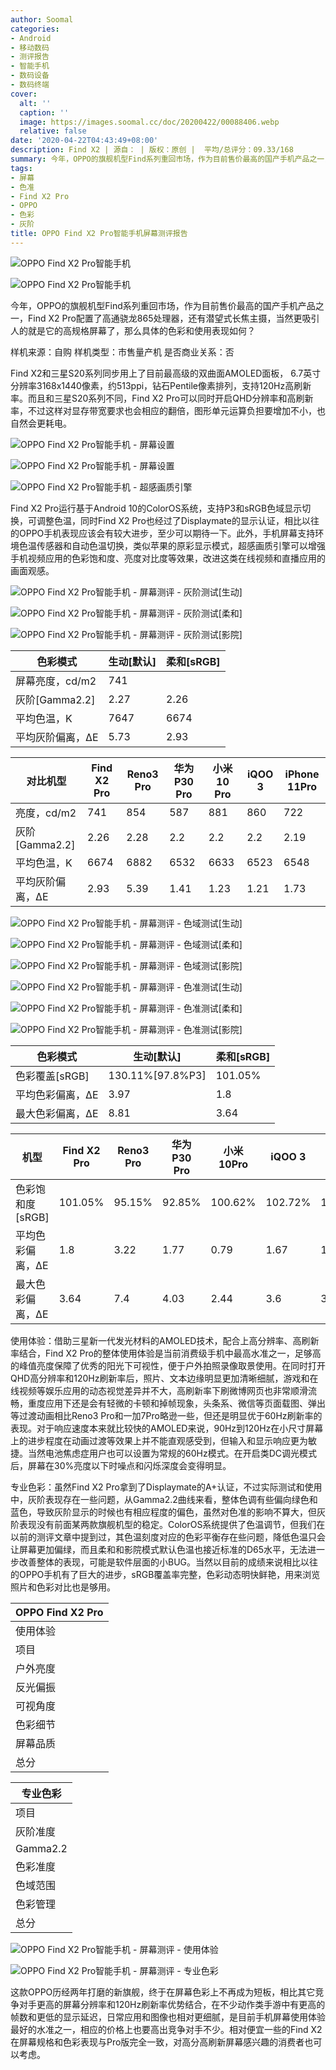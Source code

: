 ```yaml
---
author: Soomal
categories:
- Android
- 移动数码
- 测评报告
- 智能手机
- 数码设备
- 数码终端
cover:
  alt: ''
  caption: ''
  image: https://images.soomal.cc/doc/20200422/00088406.webp
  relative: false
date: '2020-04-22T04:43:49+08:00'
description: Find X2 | 源自： | 版权：原创 |  平均/总评分：09.33/168
summary: 今年，OPPO的旗舰机型Find系列重回市场，作为目前售价最高的国产手机产品之一，Find X2 Pro配置了高通骁龙865处理器，还有潜望式长焦主摄，当然更吸引人的就是它和三星S20系列同步用上了目前最高级的双曲面AMOLED面板高规格屏幕了，那么具体的色彩和使用表现如何？
tags:
- 屏幕
- 色准
- Find X2 Pro
- OPPO
- 色彩
- 灰阶
title: OPPO Find X2 Pro智能手机屏幕测评报告
---
```


![OPPO Find X2 Pro智能手机](https://images.soomal.cc/doc/20200413/00088165_01.webp)



![OPPO Find X2 Pro智能手机](https://images.soomal.cc/doc/20200413/00088166_01.webp)



今年，OPPO的旗舰机型Find系列重回市场，作为目前售价最高的国产手机产品之一，Find X2 Pro配置了高通骁龙865处理器，还有潜望式长焦主摄，当然更吸引人的就是它的高规格屏幕了，那么具体的色彩和使用表现如何？



样机来源：自购
样机类型：市售量产机
是否商业关系：否



Find X2和三星S20系列同步用上了目前最高级的双曲面AMOLED面板， 6.7英寸分辨率3168x1440像素，约513ppi，钻石Pentile像素排列，支持120Hz高刷新率。而且和三星S20系列不同，Find X2 Pro可以同时开启QHD分辨率和高刷新率，不过这样对显存带宽要求也会相应的翻倍，图形单元运算负担要增加不小，也自然会更耗电。



![OPPO Find X2 Pro智能手机 - 屏幕设置](https://images.soomal.cc/doc/20200422/00088401_01.webp)



![OPPO Find X2 Pro智能手机 - 屏幕设置](https://images.soomal.cc/doc/20200422/00088402_01.webp)



![OPPO Find X2 Pro智能手机 - 超感画质引擎](https://images.soomal.cc/doc/20200422/00088403_01.webp)



Find X2 Pro运行基于Android 10的ColorOS系统，支持P3和sRGB色域显示切换，可调整色温，同时Find X2 Pro也经过了Displaymate的显示认证，相比以往的OPPO手机表现应该会有较大进步，至少可以期待一下。此外，手机屏幕支持环境色温传感器和自动色温切换，类似苹果的原彩显示模式，超感画质引擎可以增强手机视频应用的色彩饱和度、亮度对比度等效果，改进这类在线视频和直播应用的画面观感。



![OPPO Find X2 Pro智能手机 - 屏幕测评 - 灰阶测试[生动]](https://images.soomal.cc/doc/20200422/00088392_01.webp)



![OPPO Find X2 Pro智能手机 - 屏幕测评 - 灰阶测试[柔和]](https://images.soomal.cc/doc/20200422/00088393_01.webp)



![OPPO Find X2 Pro智能手机 - 屏幕测评 - 灰阶测试[影院]](https://images.soomal.cc/doc/20200422/00088394_01.webp)



| 色彩模式 | 生动[默认] | 柔和[sRGB] |
| --- | --- | --- |
| 屏幕亮度，cd/m2 | 741 |
| 灰阶[Gamma2.2] | 2.27 | 2.26 |
| 平均色温，K | 7647 | 6674 |
| 平均灰阶偏离，ΔE | 5.73 | 2.93 |



| 对比机型 | Find X2 Pro | Reno3 Pro | 华为P30 Pro | 小米10 Pro | iQOO 3 | iPhone 11Pro |
| --- | --- | --- | --- | --- | --- | --- |
| 亮度，cd/m2 | 741 | 854 | 587 | 881 | 860 | 722 |
| 灰阶[Gamma2.2] | 2.26 | 2.28 | 2.2 | 2.2 | 2.2 | 2.19 |
| 平均色温，K | 6674 | 6882 | 6532 | 6633 | 6523 | 6548 |
| 平均灰阶偏离，ΔE | 2.93 | 5.39 | 1.41 | 1.23 | 1.21 | 1.73 |



![OPPO Find X2 Pro智能手机 - 屏幕测评 - 色域测试[生动]](https://images.soomal.cc/doc/20200422/00088395_01.webp)



![OPPO Find X2 Pro智能手机 - 屏幕测评 - 色域测试[柔和]](https://images.soomal.cc/doc/20200422/00088396_01.webp)



![OPPO Find X2 Pro智能手机 - 屏幕测评 - 色域测试[影院]](https://images.soomal.cc/doc/20200422/00088397_01.webp)



![OPPO Find X2 Pro智能手机 - 屏幕测评 - 色准测试[生动]](https://images.soomal.cc/doc/20200422/00088398_01.webp)



![OPPO Find X2 Pro智能手机 - 屏幕测评 - 色准测试[柔和]](https://images.soomal.cc/doc/20200422/00088399_01.webp)



![OPPO Find X2 Pro智能手机 - 屏幕测评 - 色准测试[影院]](https://images.soomal.cc/doc/20200422/00088400_01.webp)



| 色彩模式 | 生动[默认] | 柔和[sRGB] |
| --- | --- | --- |
| 色彩覆盖[sRGB] | 130.11%[97.8%P3] | 101.05% |
| 平均色彩偏离，ΔE | 3.97 | 1.8 |
| 最大色彩偏离，ΔE | 8.81 | 3.64 |



| 机型 | Find X2 Pro | Reno3 Pro | 华为P30 Pro | 小米10Pro | iQOO 3 | iPhone 11Pro |
| --- | --- | --- | --- | --- | --- | --- |
| 色彩饱和度[sRGB] | 101.05% | 95.15% | 92.85% | 100.62% | 102.72% | 101.54% |
| 平均色彩偏离，ΔE | 1.8 | 3.22 | 1.77 | 0.79 | 1.67 | 1.81 |
| 最大色彩偏离，ΔE | 3.64 | 7.4 | 4.03 | 2.44 | 3.6 | 3.17 |



使用体验：借助三星新一代发光材料的AMOLED技术，配合上高分辨率、高刷新率结合，Find X2 Pro的整体使用体验是当前消费级手机中最高水准之一，足够高的峰值亮度保障了优秀的阳光下可视性，便于户外拍照录像取景使用。在同时打开QHD高分辨率和120Hz刷新率后，照片、文本边缘明显更加清晰细腻，游戏和在线视频等娱乐应用的动态视觉差异并不大，高刷新率下刷微博网页也非常顺滑流畅，重度应用下还是会有轻微的卡顿和掉帧现象，头条系、微信等页面载图、弹出等过渡动画相比Reno3 Pro和一加7Pro略逊一些，但还是明显优于60Hz刷新率的表现。对于响应速度本来就比较快的AMOLED来说，90Hz到120Hz在小尺寸屏幕上的进步程度在动画过渡等效果上并不能直观感受到，但输入和显示响应更为敏捷。当然电池焦虑症用户也可以设置为常规的60Hz模式。在开启类DC调光模式后，屏幕在30%亮度以下时噪点和闪烁深度会变得明显。



专业色彩：虽然Find X2 Pro拿到了Displaymate的A+认证，不过实际测试和使用中，灰阶表现存在一些问题，从Gamma2.2曲线来看，整体色调有些偏向绿色和蓝色，导致灰阶显示的时候也有相应程度的偏色，虽然对色准的影响不算大，但灰阶表现没有前面某两款旗舰机型的稳定。ColorOS系统提供了色温调节，但我们在以前的测评文章中提到过，其色温刻度对应的色彩平衡存在些问题，降低色温只会让屏幕更加偏绿，而且柔和和影院模式默认色温也接近标准的D65水平，无法进一步改善整体的表现，可能是软件层面的小BUG。当然以目前的成绩来说相比以往的OPPO手机有了巨大的进步，sRGB覆盖率完整，色彩动态明快鲜艳，用来浏览照片和色彩对比也是够用。



| OPPO Find X2 Pro |
| --- |
| 使用体验 |
| 项目 | 表现 | 得分 |
| 户外亮度 | 最高亮度741cd/m2，户外可视性优秀 | 14 |
| 反光偏振 | 反光轻微，可读性好 | 8 |
| 可视角度 | 轻微偏青绿失真，不影响使用 | 10 |
| 色彩细节 | 色彩鲜艳，分辨率高，支持120Hz高刷新率 | 15 |
| 屏幕品质 | 亮度30%以下闪烁和噪点明显，灰阶差<2 | 9 |
| 总分 |  | 56 |



| 专业色彩 |
| --- |
| 项目 | 成绩 | 得分 |
| 灰阶准度 | ΔE2.93 | 6 |
| Gamma2.2 | 2.26 | 8 |
| 色彩准度 | 平均ΔE1.8，最大ΔE3.64 | 11 |
| 色域范围 | 101.83% | 10 |
| 色彩管理 | 支持P3和sRGB显示 | 9 |
| 总分 |  | 44 |



![OPPO Find X2 Pro智能手机 - 屏幕测评 - 使用体验](https://images.soomal.cc/doc/20200422/00088404_01.webp)



![OPPO Find X2 Pro智能手机 - 屏幕测评 - 专业色彩](https://images.soomal.cc/doc/20200422/00088405_01.webp)



这款OPPO历经两年打磨的新旗舰，终于在屏幕色彩上不再成为短板，相比其它竞争对手更高的屏幕分辨率和120Hz刷新率优势结合，在不少动作类手游中有更高的帧数和更低的显示延迟，日常应用和图像也相对更细腻，是目前手机屏幕使用体验最好的水准之一，相应的价格上也要高出竞争对手不少。相对便宜一些的Find X2在屏幕规格和色彩表现与Pro版完全一致，对高分高刷新屏幕感兴趣的消费者也可以考虑。